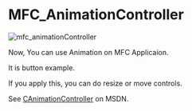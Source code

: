 # MFC_AnimationController

![mfc_animationController](https://user-images.githubusercontent.com/45839935/108186894-417e0680-7151-11eb-9cc0-bb780eb95bf3.gif)

Now, You can use Animation on MFC Applicaion. 

It is button example. 

If you apply this, you can do resize or move controls.

See [CAnimationController](https://docs.microsoft.com/ko-kr/cpp/mfc/reference/canimationcontroller-class?view=msvc-160) on MSDN.

